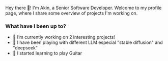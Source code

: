 Hey there 👋! I'm Akin, a Senior Software Developer. Welcome to my profile page, where I share some overview of projects I'm working on.

### What have I been up to?  

- 🔭 I’m currently working on 2 interesting projects!
- 🚀 I have been playing with different LLM especial "stable diffusion" and "deepseek"
- 🧐 I started learning to play Guitar



